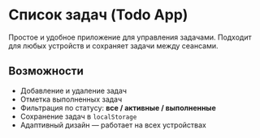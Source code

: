 # Список задач (Todo App)

Простое и удобное приложение для управления задачами. Подходит для любых устройств и сохраняет задачи между сеансами.

## Возможности

- Добавление и удаление задач
- Отметка выполненных задач
- Фильтрация по статусу: **все / активные / выполненные**
- Сохранение задач в `localStorage`
- Адаптивный дизайн — работает на всех устройствах
